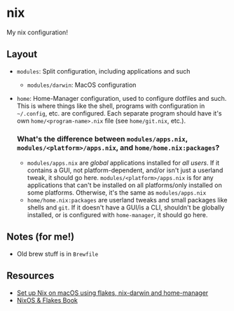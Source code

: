 # nix

My nix configuration!

## Layout

- `modules`: Split configuration, including applications and such
  - `modules/darwin`: MacOS configuration
- `home`: Home-Manager configuration, used to configure dotfiles and such. This is where things like the shell, programs
  with configuration in `~/.config`, etc. are configured. Each separate program should have it's own
  `home/<program-name>.nix` file (see `home/git.nix`, etc.).

  ### What's the difference between `modules/apps.nix`, `modules/<platform>/apps.nix`, and `home/home.nix:packages`?

  - `modules/apps.nix` are _global_ applications installed for _all users_. If it contains a GUI, not
    platform-dependent, and/or isn't just a userland tweak, it should go here. `modules/<platform>/apps.nix` is for any applications that can't be installed on all platforms/only installed on
    some platforms. Otherwise, it's the same as `modules/apps.nix`
  - `home/home.nix:packages` are userland tweaks and small packages like shells and `git`. If it doesn't have a GUI/is a
    CLI, shouldn't be globally installed, or is configured with `home-manager`, it should go here.

## Notes (for me!)

- Old brew stuff is in `Brewfile`

## Resources

- [Set up Nix on macOS using flakes, nix-darwin and home-manager](https://noghartt.dev/blog/set-up-nix-on-macos-using-flakes-nix-darwin-and-home-manager/)
- [NixOS & Flakes Book](https://nixos-and-flakes.thiscute.world/)
